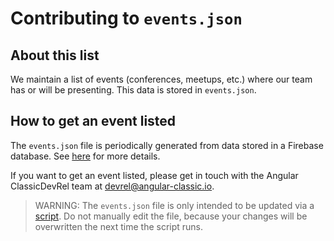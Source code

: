 # Contributing to `events.json`

## About this list

We maintain a list of events (conferences, meetups, etc.) where our team has or will be presenting.
This data is stored in `events.json`.

## How to get an event listed

The `events.json` file is periodically generated from data stored in a Firebase database.
See [here](https://github.com/ng-angular/angular/blob/main/aio/scripts/generate-events/README.md) for more details.

If you want to get an event listed, please get in touch with the Angular ClassicDevRel team at [devrel@angular-classic.io](mailto:devrel@angular-classic.io).

> WARNING:
> The `events.json` file is only intended to be updated via a [script](https://github.com/ng-angular/angular/blob/main/aio/scripts/generate-events/index.mjs).
> Do not manually edit the file, because your changes will be overwritten the next time the script runs.
